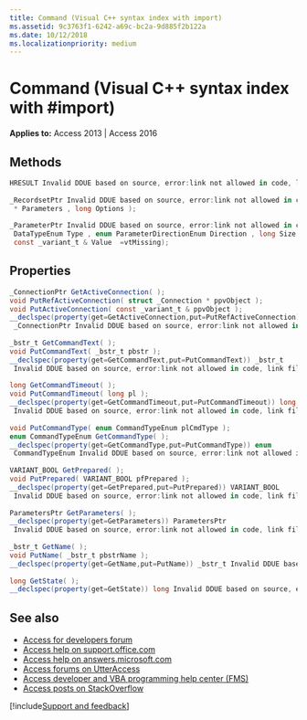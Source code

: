 ```yaml
---
title: Command (Visual C++ syntax index with import)
ms.assetid: 9c3763f1-6242-a69c-bc2a-9d885f2b122a
ms.date: 10/12/2018
ms.localizationpriority: medium
---
```



# Command (Visual C++ syntax index with #import)

**Applies to:** Access 2013 | Access 2016

## Methods

```csharp
HRESULT Invalid DDUE based on source, error:link not allowed in code, link filename:mdmthadocancel_HV10294125.xml( ); 
 
_RecordsetPtr Invalid DDUE based on source, error:link not allowed in code, link filename:mdmthcmdexecute_HV10294344.xml( VARIANT * RecordsAffected , VARIANT 
 * Parameters , long Options ); 
 
_ParameterPtr Invalid DDUE based on source, error:link not allowed in code, link filename:mdmthcreateparam_HV10294243.xml( _bstr_t Name , enum 
 DataTypeEnum Type , enum ParameterDirectionEnum Direction , long Size , 
 const _variant_t & Value  =vtMissing); 

```

## Properties

```cs
_ConnectionPtr GetActiveConnection( ); 
void PutRefActiveConnection( struct _Connection * ppvObject ); 
void PutActiveConnection( const _variant_t & ppvObject ); 
__declspec(property(get=GetActiveConnection,put=PutRefActiveConnection)) 
 _ConnectionPtr Invalid DDUE based on source, error:link not allowed in code, link filename:mdproactivecon_HV10293988.xml; 
 
_bstr_t GetCommandText( ); 
void PutCommandText( _bstr_t pbstr ); 
__declspec(property(get=GetCommandText,put=PutCommandText)) _bstr_t 
 Invalid DDUE based on source, error:link not allowed in code, link filename:mdprocommandtext_HV10294195.xml; 
 
long GetCommandTimeout( ); 
void PutCommandTimeout( long pl ); 
__declspec(property(get=GetCommandTimeout,put=PutCommandTimeout)) long 
 Invalid DDUE based on source, error:link not allowed in code, link filename:mdprocommandtimeout_HV10294196.xml; 
 
void PutCommandType( enum CommandTypeEnum plCmdType ); 
enum CommandTypeEnum GetCommandType( ); 
__declspec(property(get=GetCommandType,put=PutCommandType)) enum 
 CommandTypeEnum Invalid DDUE based on source, error:link not allowed in code, link filename:mdprocommandtype_HV10294197.xml; 
 
VARIANT_BOOL GetPrepared( ); 
void PutPrepared( VARIANT_BOOL pfPrepared ); 
__declspec(property(get=GetPrepared,put=PutPrepared)) VARIANT_BOOL 
 Invalid DDUE based on source, error:link not allowed in code, link filename:mdproprepared_HV10294617.xml; 
 
ParametersPtr GetParameters( ); 
__declspec(property(get=GetParameters)) ParametersPtr 
 Invalid DDUE based on source, error:link not allowed in code, link filename:mdcolparameters_HV10294594.xml; 
 
_bstr_t GetName( ); 
void PutName( _bstr_t pbstrName ); 
__declspec(property(get=GetName,put=PutName)) _bstr_t Invalid DDUE based on source, error:link not allowed in code, link filename:mdproname_HV10294535.xml; 
 
long GetState( ); 
__declspec(property(get=GetState)) long Invalid DDUE based on source, error:link not allowed in code, link filename:mdprostate_HV10294804.xml; 

```

## See also

- [Access for developers forum](https://social.msdn.microsoft.com/Forums/office/home?forum=accessdev)
- [Access help on support.office.com](https://support.office.com/search/results?query=Access)
- [Access help on answers.microsoft.com](https://answers.microsoft.com/)
- [Access forums on UtterAccess](https://www.utteraccess.com/forum/index.php?act=idx)
- [Access developer and VBA programming help center (FMS)](https://www.fmsinc.com/MicrosoftAccess/developer/)
- [Access posts on StackOverflow](https://stackoverflow.com/questions/tagged/ms-access)

[!include[Support and feedback](~/includes/feedback-boilerplate.md)]